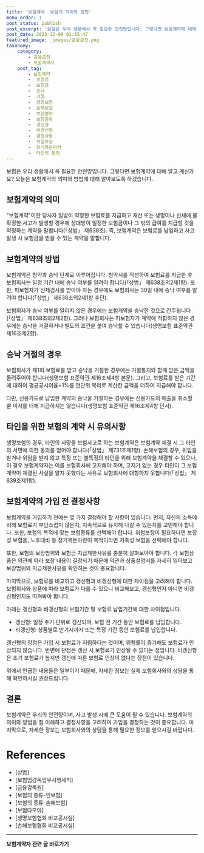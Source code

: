```yaml
---
title: '보험계약  보험의 의미와 방법'
menu_order: 1
post_status: publish
post_excerpt: '보험은 우리 생활에서 꼭 필요한 안전망입니다. 그렇다면 보험계약에 대해 알고 계신가요  오늘은 보험계약의 의미와 방법에 대해 알아보도록 하겠습니다.'
post_date: 2023-12-09 01:35:47
featured_image: _images/금융금전.png
taxonomy:
    category:
        - 금융금전
        - 보험계약자
    post_tag:
        - 보험계약
        -  보험료
        -  보험금
        -  승낙
        -  거절
        -  생명보험
        -  손해보험
        -  보장범위
        -  보험종류
        -  갱신형
        -  비갱신형
        -  결정사항
        -  위험보장
        -  장기목돈마련
        -  타인의 동의
---
```



보험은 우리 생활에서 꼭 필요한 안전망입니다. 그렇다면 보험계약에 대해 알고 계신가요? 오늘은 보험계약의 의미와 방법에 대해 알아보도록 하겠습니다.

## 보험계약의 의미

"보험계약"이란 당사자 일방이 약정한 보험료를 지급하고 재산 또는 생명이나 신체에 불확정한 사고가 발생할 경우에 상대방이 일정한 보험금이나 그 밖의 급여를 지급할 것을 약정하는 계약을 말합니다(「상법」 제638조). 즉, 보험계약은 보험료를 납입하고 사고 발생 시 보험금을 받을 수 있는 계약을 말합니다.

## 보험계약의 방법

보험계약은 청약과 승낙 단계로 이루어집니다. 청약서를 작성하여 보험료를 지급한 후 보험회사는 일정 기간 내에 승낙 여부를 알려야 합니다(「상법」 제638조의2제1항). 또한, 피보험자가 신체검사를 받아야 하는 경우에도 보험회사는 30일 내에 승낙 여부를 알려야 합니다(「상법」 제638조의2제1항 후단).

보험회사가 승낙 여부를 알리지 않은 경우에는 보험계약을 승낙한 것으로 간주됩니다(「상법」 제638조의2제2항). 그러나 보험회사는 피보험자가 계약에 적합하지 않은 경우에는 승낙을 거절하거나 별도의 조건을 붙여 승낙할 수 있습니다(생명보험 표준약관 제16조제2항).

## 승낙 거절의 경우

보험회사가 제1회 보험료를 받고 승낙을 거절한 경우에는 거절통지와 함께 받은 금액을 돌려주어야 합니다(생명보험 표준약관 제16조제4항 본문). 그리고, 보험료를 받은 기간에 대하여 평균공시이율+1%를 연단위 복리로 계산한 금액을 더하여 지급해야 합니다.

다만, 신용카드로 납입한 계약의 승낙을 거절하는 경우에는 신용카드의 매출을 취소할 뿐 이자를 더해 지급하지는 않습니다(생명보험 표준약관 제16조제4항 단서).

## 타인을 위한 보험의 계약 시 유의사항

생명보험의 경우, 타인의 사망을 보험사고로 하는 보험계약은 보험계약 체결 시 그 타인의 서면에 의한 동의를 얻어야 합니다(「상법」 제731조제1항). 손해보험의 경우, 위임을 받거나 위임을 받지 않고 특정 또는 불특정의 타인을 위해 보험계약을 체결할 수 있으나, 이 경우 보험계약자는 이를 보험회사에 고지해야 하며, 고지가 없는 경우 타인이 그 보험계약이 체결된 사실을 알지 못했다는 사유로 보험회사에 대항하지 못합니다(「상법」 제639조제1항).

## 보험계약의 가입 전 결정사항

보험계약을 가입하기 전에는 몇 가지 결정해야 할 사항이 있습니다. 먼저, 자신의 소득에 비해 보험료가 부담스럽지 않은지, 지속적으로 유지해 나갈 수 있는지를 고민해야 합니다. 또한, 보험의 목적에 맞는 보험종류를 선택해야 합니다. 위험보장이 필요하다면 보장성 보험을, 노후대비 등 장기목돈마련이 목적이라면 저축성 보험을 선택해야 합니다.

또한, 보험의 보장범위와 보험금 지급제한사유를 충분히 살펴보아야 합니다. 각 보험상품은 약관에 따라 보장 내용이 결정되기 때문에 약관과 상품설명서를 자세히 읽어보고 보장범위와 지급제한사유를 확인하는 것이 중요합니다.

마지막으로, 보험료를 비교하고 갱신형과 비갱신형에 대한 차이점을 고려해야 합니다. 보험회사와 상품에 따라 보험료가 다를 수 있으니 비교해보고, 갱신형인지 아니면 비갱신형인지도 따져봐야 합니다.

아래는 갱신형과 비갱신형의 보험기간 및 보험료 납입기간에 대한 차이점입니다.

- 갱신형: 일정 주기 단위로 갱신되며, 보험 전 기간 동안 보험료를 납입합니다.
- 비갱신형: 상품별로 만기시까지 또는 특정 기간 동안 보험료를 납입합니다.

갱신형의 장점은 가입 시 보험료가 저렴하다는 것이며, 위험률이 증가해도 보험료가 인상되지 않습니다. 반면에 단점은 갱신 시 보험료가 인상될 수 있다는 점입니다. 비갱신형은 초기 보험료가 높지만 갱신에 따른 보험료 인상이 없다는 장점이 있습니다.

위에서 언급한 내용들은 일부이기 때문에, 자세한 정보는 실제 보험회사와의 상담을 통해 확인하시길 권장드립니다.

## 결론

보험계약은 우리의 안전망이며, 사고 발생 시에 큰 도움이 될 수 있습니다. 보험계약의 의미와 방법을 잘 이해하고 결정사항을 고려하여 가입을 결정하는 것이 중요합니다. 마지막으로, 자세한 정보는 보험회사와의 상담을 통해 필요한 정보를 얻으시길 바랍니다.

# References
- [상법]
- [보험업감독업무시행세칙]
- [금융감독원]
- [보험의 종류-인보험]
- [보험의 종류-손해보험]
- [보험다모아]
- [생명보험협회 비교공시실]
- [손해보험협회 비교공시실]
<!-- wp:separator -->
<hr class="wp-block-separator has-alpha-channel-opacity"/>
<!-- /wp:separator -->

<!-- wp:group {"backgroundColor":"base","layout":{"type":"constrained"}} -->
<div class="wp-block-group has-base-background-color has-background"><!-- wp:paragraph {"align":"center","fontSize":"medium"} -->
<p class="has-text-align-center has-large-font-size"><strong>보험계약자 관련 글 바로가기</strong></p>
<!-- /wp:paragraph -->


<!-- wp:latest-posts
{"categories":[{"id":13963,"count":19,"description":"","link":"https://uknowlaw.com/category/%eb%b3%b4%ed%97%98%ea%b3%84%ec%95%bd%ec%9e%90/","name":"보험계약자","slug":"보험계약자","taxonomy":"category","parent":0,"meta":[],"_links":{"self":[{"href":"https://uknowlaw.com/wp-json/wp/v2/categories/13963"}],"collection":[{"href":"https://uknowlaw.com/wp-json/wp/v2/categories"}],"about":[{"href":"https://uknowlaw.com/wp-json/wp/v2/taxonomies/category"}],"wp:post_type":[{"href":"https://uknowlaw.com/wp-json/wp/v2/posts?categories=13963"}],"curies":[{"name":"wp","href":"https://api.w.org/{rel}","templated":true}]}}],"postsToShow":100,"excerptLength":28,"postLayout":"grid","columns":2,"featuredImageAlign":"left","featuredImageSizeSlug":"large","fontSize":"small"} /--></div>
<!-- /wp:group -->